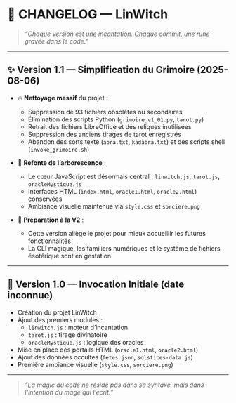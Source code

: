 # 📜 CHANGELOG — LinWitch

> _“Chaque version est une incantation. Chaque commit, une rune gravée dans le code.”_

---

## ✨ Version 1.1 — Simplification du Grimoire (2025-08-06)

- 🔥 **Nettoyage massif** du projet :
  - Suppression de 93 fichiers obsolètes ou secondaires
  - Élimination des scripts Python (`grimoire_v1_01.py`, `tarot.py`)
  - Retrait des fichiers LibreOffice et des reliques inutilisées
  - Suppression des anciens tirages de tarot enregistrés
  - Abandon des sorts texte (`abra.txt`, `kadabra.txt`) et des scripts shell (`invoke_grimoire.sh`)

- 🧹 **Refonte de l’arborescence** :
  - Le cœur JavaScript est désormais central : `linwitch.js`, `tarot.js`, `oracleMystique.js`
  - Interfaces HTML (`index.html`, `oracle1.html`, `oracle2.html`) conservées
  - Ambiance visuelle maintenue via `style.css` et `sorciere.png`

- 📖 **Préparation à la V2** :
  - Cette version allège le projet pour mieux accueillir les futures fonctionnalités
  - La CLI magique, les familiers numériques et le système de fichiers ésotérique sont en gestation

---

## 🧙 Version 1.0 — Invocation Initiale (date inconnue)

- Création du projet LinWitch
- Ajout des premiers modules :
  - `linwitch.js` : moteur d’incantation
  - `tarot.js` : tirage divinatoire
  - `oracleMystique.js` : logique des oracles
- Mise en place des portails HTML (`oracle1.html`, `oracle2.html`)
- Ajout des données occultes (`fetes.json`, `solstices-data.js`)
- Première ambiance visuelle (`style.css`, `sorciere.png`)

---

> _“La magie du code ne réside pas dans sa syntaxe, mais dans l’intention du mage qui l’écrit.”_
